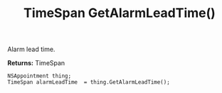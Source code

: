 ﻿---
uid: crmscript_ref_NSAppointment_GetAlarmLeadTime
title: TimeSpan GetAlarmLeadTime()
intellisense: NSAppointment.GetAlarmLeadTime
keywords: NSAppointment, GetAlarmLeadTime
so.topic: reference
---

Alarm lead time.

**Returns:** TimeSpan


```crmscript
NSAppointment thing;
TimeSpan alarmLeadTime  = thing.GetAlarmLeadTime();
```


